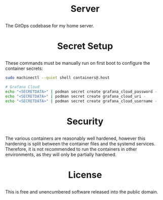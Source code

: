 <!-- This is free and unencumbered software released into the public domain -->

# <p align=center>Server

The GitOps codebase for my home server.

# <p align=center>Secret Setup

These commands must be manually run on first boot to configure the container
secrets:

```sh
sudo machinectl --quiet shell containers@.host

# Grafana Cloud
echo "<SECRETDATA>" | podman secret create grafana_cloud_password -
echo "<SECRETDATA>" | podman secret create grafana_cloud_uri -
echo "<SECRETDATA>" | podman secret create grafana_cloud_username -
```

# <p align=center>Security

The various containers are reasonably well hardened, however this hardening is
split between the container files and the systemd services. Therefore, it is not
recommended to run the containers in other environments, as they will only be
partially hardened.

# <p align=center>License

This is free and unencumbered software released into the public domain.
